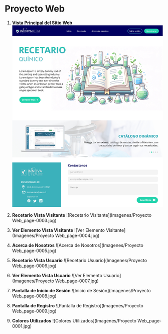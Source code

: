 # Proyecto Web

1. **Vista Principal del Sitio Web**
   ![Vista Principal](Imagenes/Proyecto%20Web_page-0002.jpg)

2. **Recetario Vista Visitante**
   ![Recetario Visitante](Imagenes/Proyecto Web_page-0003.jpg)
3. **Ver Elemento Vista Visitante**
   ![Ver Elemento Visitante](Imagenes/Proyecto Web_page-0004.jpg)

4. **Acerca de Nosotros**
   ![Acerca de Nosotros](Imagenes/Proyecto Web_page-0005.jpg)

5. **Recetario Vista Usuario**
   ![Recetario Usuario](Imagenes/Proyecto Web_page-0006.jpg)

6. **Ver Elemento Vista Usuario**
   ![Ver Elemento Usuario](Imagenes/Proyecto Web_page-0007.jpg)

7. **Pantalla de Inicio de Sesión**
   ![Inicio de Sesión](Imagenes/Proyecto Web_page-0008.jpg)

8. **Pantalla de Registro**
   ![Pantalla de Registro](Imagenes/Proyecto Web_page-0009.jpg)

9. **Colores Utilizados**
   ![Colores Utilizados](Imagenes/Proyecto Web_page-0001.jpg)

